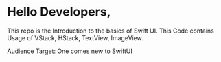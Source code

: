 # Hello Developers,
This repo is the Introduction to the basics of Swift UI.
This Code contains Usage of VStack, HStack, TextView, ImageView.

Audience Target: One comes new to SwiftUI




